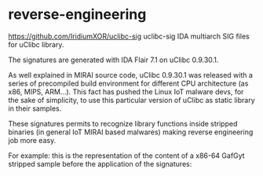 # reverse-engineering

https://github.com/IridiumXOR/uclibc-sig
uclibc-sig
IDA multiarch SIG files for uClibc library.

The signatures are generated with IDA Flair 7.1 on uClibc 0.9.30.1.

As well explained in MIRAI source code, uClibc 0.9.30.1 was released with a series of precompiled build environment for different CPU architecture (as x86, MIPS, ARM...). This fact has pushed the Linux IoT malware devs, for the sake of simplicity, to use this particular version of uClibc as static library in their samples.

These signatures permits to recognize library functions inside stripped binaries (in general IoT MIRAI based malwares) making reverse engineering job more easy.

For example: this is the representation of the content of a x86-64 GafGyt stripped sample before the application of the signatures:
